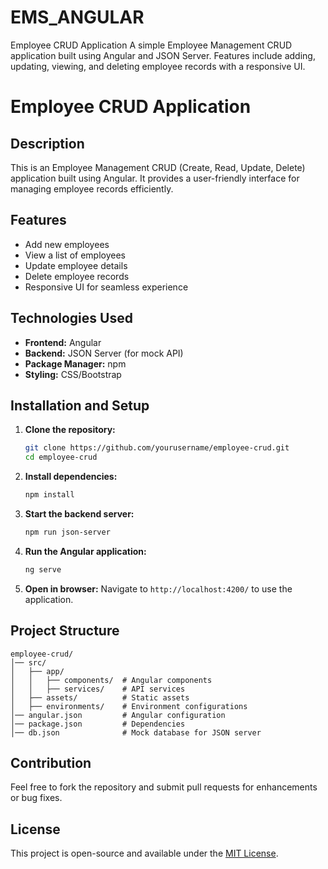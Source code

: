 # EMS_ANGULAR
Employee CRUD Application A simple Employee Management CRUD application built using Angular and JSON Server. Features include adding, updating, viewing, and deleting employee records with a responsive UI.

# Employee CRUD Application

## Description
This is an Employee Management CRUD (Create, Read, Update, Delete) application built using Angular. It provides a user-friendly interface for managing employee records efficiently.

## Features
- Add new employees
- View a list of employees
- Update employee details
- Delete employee records
- Responsive UI for seamless experience

## Technologies Used
- **Frontend:** Angular
- **Backend:** JSON Server (for mock API)
- **Package Manager:** npm
- **Styling:** CSS/Bootstrap

## Installation and Setup
1. **Clone the repository:**
   ```sh
   git clone https://github.com/yourusername/employee-crud.git
   cd employee-crud
   ```
2. **Install dependencies:**
   ```sh
   npm install
   ```
3. **Start the backend server:**
   ```sh
   npm run json-server
   ```
4. **Run the Angular application:**
   ```sh
   ng serve
   ```
5. **Open in browser:**
   Navigate to `http://localhost:4200/` to use the application.

## Project Structure
```
employee-crud/
│── src/
│   ├── app/
│   │   ├── components/  # Angular components
│   │   ├── services/    # API services
│   ├── assets/          # Static assets
│   ├── environments/    # Environment configurations
│── angular.json         # Angular configuration
│── package.json         # Dependencies
│── db.json              # Mock database for JSON server
```

## Contribution
Feel free to fork the repository and submit pull requests for enhancements or bug fixes.

## License
This project is open-source and available under the [MIT License](LICENSE).


